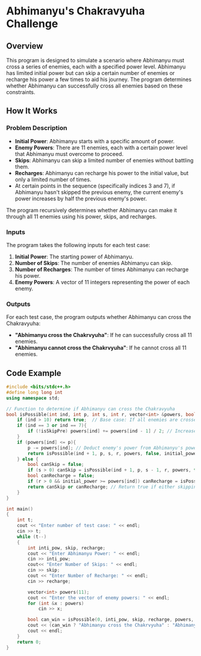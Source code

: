 # Abhimanyu's Chakravyuha Challenge

## Overview

This program is designed to simulate a scenario where Abhimanyu must cross a series of enemies, each with a specified power level. Abhimanyu has limited initial power but can skip a certain number of enemies or recharge his power a few times to aid his journey. The program determines whether Abhimanyu can successfully cross all enemies based on these constraints.

## How It Works

### Problem Description

- **Initial Power**: Abhimanyu starts with a specific amount of power.
- **Enemy Powers**: There are 11 enemies, each with a certain power level that Abhimanyu must overcome to proceed.
- **Skips**: Abhimanyu can skip a limited number of enemies without battling them.
- **Recharges**: Abhimanyu can recharge his power to the initial value, but only a limited number of times.
- At certain points in the sequence (specifically indices 3 and 7), if Abhimanyu hasn't skipped the previous enemy, the current enemy's power increases by half the previous enemy's power.

The program recursively determines whether Abhimanyu can make it through all 11 enemies using his power, skips, and recharges.

### Inputs

The program takes the following inputs for each test case:

1. **Initial Power**: The starting power of Abhimanyu.
2. **Number of Skips**: The number of enemies Abhimanyu can skip.
3. **Number of Recharges**: The number of times Abhimanyu can recharge his power.
4. **Enemy Powers**: A vector of 11 integers representing the power of each enemy.

### Outputs

For each test case, the program outputs whether Abhimanyu can cross the Chakravyuha:

- **"Abhimanyu cross the Chakrvyuha"**: If he can successfully cross all 11 enemies.
- **"Abhimanyu cannot cross the Chakrvyuha"**: If he cannot cross all 11 enemies.

## Code Example

```cpp
#include <bits/stdc++.h>
#define long long int
using namespace std;

// Function to determine if Abhimanyu can cross the Chakravyuha
bool isPossible(int ind, int p, int s, int r, vector<int> &powers, bool isSkipPre, int initial_power){
    if (ind > 10) return true;  // Base case: If all enemies are crossed
    if (ind == 3 or ind == 7){
        if (!isSkipPre) powers[ind] += powers[ind - 1] / 2; // Increase current enemy's power based on the previous one
    }
    if (powers[ind] <= p){
        p -= powers[ind]; // Deduct enemy's power from Abhimanyu's power
        return isPossible(ind + 1, p, s, r, powers, false, initial_power); // Recurse to the next enemy
    } else {
        bool canSkip = false;
        if (s > 0) canSkip = isPossible(ind + 1, p, s - 1, r, powers, true, initial_power); // Attempt to skip the enemy
        bool canRecharge = false;
        if (r > 0 && initial_power >= powers[ind]) canRecharge = isPossible(ind + 1, initial_power - powers[ind], s, r - 1, powers, false, initial_power); // Attempt to recharge and cross the enemy
        return canSkip or canRecharge; // Return true if either skipping or recharging allows to proceed
    }
}

int main()
{
    int t;
    cout << "Enter number of test case: " << endl;
    cin >> t;
    while (t--)
    {
        int inti_pow, skip, recharge;
        cout << "Enter Abhimanyu Power: " << endl;
        cin >> inti_pow;
        cout<< "Enter Number of Skips: " << endl;
        cin >> skip;
        cout << "Enter Number of Recharge: " << endl;
        cin >> recharge;

        vector<int> powers(11);
        cout << "Enter the vector of enemy powers: " << endl;
        for (int &x : powers)
            cin >> x;

        bool can_win = isPossible(0, inti_pow, skip, recharge, powers, false, inti_pow);
        cout << (can_win ? "Abhimanyu cross the Chakrvyuha" : "Abhimanyu cannot cross the Chakrvyuha") << endl;
        cout << endl;
    }
    return 0;
}
